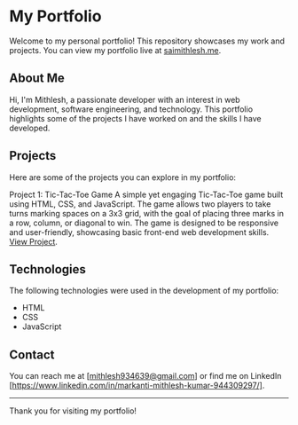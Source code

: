 # My Portfolio

Welcome to my personal portfolio! This repository showcases my work and projects. You can view my portfolio live at [saimithlesh.me](https://www.saimithlesh.me).

## About Me

Hi, I'm Mithlesh, a passionate developer with an interest in web development, software engineering, and technology. This portfolio highlights some of the projects I have worked on and the skills I have developed.

## Projects

Here are some of the projects you can explore in my portfolio:

Project 1: Tic-Tac-Toe Game
A simple yet engaging Tic-Tac-Toe game built using HTML, CSS, and JavaScript. The game allows two players to take turns marking spaces on a 3x3 grid, with the goal of placing three marks in a row, column, or diagonal to win. The game is designed to be responsive and user-friendly, showcasing basic front-end web development skills.
[View Project](https://www.saimithlesh.freewebhostmost.com).

## Technologies

The following technologies were used in the development of my portfolio:

- HTML
- CSS
- JavaScript

## Contact

You can reach me at [mithlesh934639@gmail.com] or find me on LinkedIn [https://www.linkedin.com/in/markanti-mithlesh-kumar-944309297/].

---

Thank you for visiting my portfolio!
